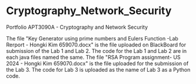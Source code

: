 # Cryptography_Network_Security
Portfolio APT3090A - Cryptography and Network Security


The file "Key Generator using prime numbers and Eulers Function -Lab Rerport - Hongki Kim 659070.docx" is the file uploaded on BlackBoard for submission of the Lab 1 and Lab 2. The code for the Lab 1 and Lab 2 are in each java files named the same.
The file "RSA Program assignment- US 2024 - Hongki Kim 659070.docx" is the file uploaded for the submission of the Lab 3. The code for Lab 3 is uploaded as the name of Lab 3 as a Python code.
